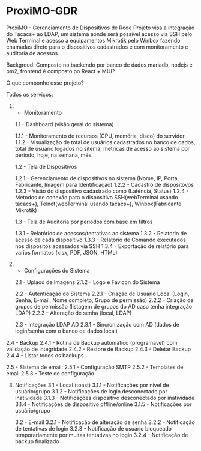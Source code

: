 # ProxiMO-GDR
 ProxiMO - Gerenciamento de Dispositivos de Rede
Projeto visa a integração do Tacacs+ ao LDAP, um sistema aonde será possivel acesso via SSH pelo Web Terminal e acesso a equipamentos Mikrotik pelo Winbox fazendo chamadas direto para o dispositivos cadastrados e com monitoramento e auditoria de acessos.

Backgroud: 
	Composto no backendo por banco de dados mariadb, nodejs e pm2, frontend é composto po React + MUI?

O que componhe esse projeto?

Todos os serviços:

1. - Monitoramento

    1.1 - Dashboard (visão geral do sistema)

      1.1.1 - Monitoramento de recursos (CPU, memória, disco) do servidor 
      1.1.2 - Visualização de total de usuários cadastrados no banco de dados, total de usuário logados no sitema, metricas de acesso ao sistema por periodo, hoje, na semana, més.
         
    1.2 - Tela de Dispositivos
      
      1.2.1 - Gerenciamento de dispositivos no sistema (Nome, IP, Porta, Fabricante, Imagem para Identificação)
      1.2.2 - Cadastro de dispositovos
      1.2.3 - Visão do dispositivo cadastrado como (Laténcia, Status)
      1.2.4 - Metodos de conexão para o dispositivo SSH(webTerminal usando tacacs+), Telnet(webTerminal usando tacacs+), Winbox(Fabricante Mikrotik)

      
    1.3 - Tela de Auditoria por periodos com base em filtros

      1.3.1 - Relatórios de acessos/tentativas ao sistema
      1.3.2 - Relatorio de acesso de cada dispositivo
      1.3.3 - Relatório de Comando executados nos dispositos acessados via SSH
      1.3.4 - Exportação de relatório para varios formatos (xlsx, PDF, JSON, HTML)


2. - Configurações do Sistema

   2.1 - Uplaod de Imagens
     2.1.2 - Logo e Favicon do Sistema

   2.2 - Autenticação do Sistema
     2.2.1 - Criação de Usuário Local (Login, Senha, E-mail, Nome completo, Grupo de permissão)
     2.2.2 - Criação de grupos de permissão (listagem de grupos do AD caso tenha integração LDAP)
     2.2.3 - Alteração de senha (local, LDAP)
	       

   2.3 - Integração LDAP AD 
     2.3.1 - Sincronização com AD (dados de login/senha com o banco de dados local)

  2.4 - Backup
    2.4.1 - Rotina de Backup automático (programavel) com validação de integridade
    2.4.2 - Restore de Backup
    2.4.3 - Deletar Backup
    2.4.4 - Listar todos os backups

  2.5 - Sistema de email:
    2.5.1 - Configuração SMTP
    2.5.2 - Templates de email
    2.5.3 - Teste de configuração

3. Notificações
    3.1 - Local (toast)
      3.1.1 - Notificações por nivel de usuário/grupo
      3.1.2 - Notificações de login desconectado por inatividade
      3.1.3 - Notificações dispositivo desconectado por inatividade
      3.1.4 - Notificações de dispositivo offline/online
      3.1.5 - Notificações por usuário/grupo

    3.2 - E-mail 
      3.2.1 - Notificação de alteração de senha
      3.2.2 - Notificação de tentativas de login
      3.2.3 - Notificação de usuário bloqueado temporariamente por muitas tentativas no login
      3.2.4 - Notificação de backup finalizado



